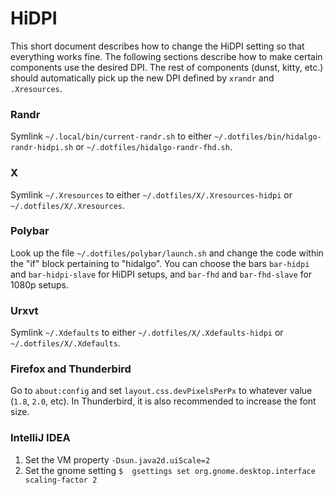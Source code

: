 # HiDPI

This short document describes how to change the HiDPI setting so that everything works fine. The following sections describe how to make certain components use the desired DPI. The rest of components (dunst, kitty, etc.) should automatically pick up the new DPI defined by `xrandr` and `.Xresources`.

### Randr

Symlink `~/.local/bin/current-randr.sh` to either `~/.dotfiles/bin/hidalgo-randr-hidpi.sh` or `~/.dotfiles/hidalgo-randr-fhd.sh`.

### X

Symlink `~/.Xresources` to either `~/.dotfiles/X/.Xresources-hidpi` or `~/.dotfiles/X/.Xresources`.

### Polybar

Look up the file `~/.dotfiles/polybar/launch.sh` and change the code within the "if" block pertaining to "hidalgo". You can choose the bars `bar-hidpi` and `bar-hidpi-slave` for HiDPI setups, and `bar-fhd` and `bar-fhd-slave` for 1080p setups.

### Urxvt

Symlink `~/.Xdefaults` to either `~/.dotfiles/X/.Xdefaults-hidpi` or `~/.dotfiles/X/.Xdefaults`.

### Firefox and Thunderbird

Go to `about:config` and set `layout.css.devPixelsPerPx` to whatever value (`1.8`, `2.0`, etc).
In Thunderbird, it is also recommended to increase the font size.

### IntelliJ IDEA

1. Set the VM property `-Dsun.java2d.uiScale=2`
2. Set the gnome setting `$  gsettings set org.gnome.desktop.interface scaling-factor 2`

